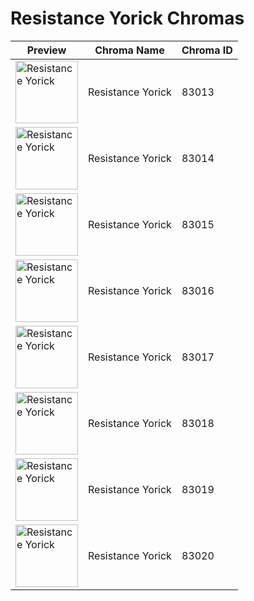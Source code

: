 # Resistance Yorick Chromas

| Preview | Chroma Name | Chroma ID |
|---|---|---|
| <img src='https://raw.communitydragon.org/latest/plugins/rcp-be-lol-game-data/global/default/v1/champion-chroma-images/83/83013.png' alt='Resistance Yorick' width='100'> | Resistance Yorick | 83013 |
| <img src='https://raw.communitydragon.org/latest/plugins/rcp-be-lol-game-data/global/default/v1/champion-chroma-images/83/83014.png' alt='Resistance Yorick' width='100'> | Resistance Yorick | 83014 |
| <img src='https://raw.communitydragon.org/latest/plugins/rcp-be-lol-game-data/global/default/v1/champion-chroma-images/83/83015.png' alt='Resistance Yorick' width='100'> | Resistance Yorick | 83015 |
| <img src='https://raw.communitydragon.org/latest/plugins/rcp-be-lol-game-data/global/default/v1/champion-chroma-images/83/83016.png' alt='Resistance Yorick' width='100'> | Resistance Yorick | 83016 |
| <img src='https://raw.communitydragon.org/latest/plugins/rcp-be-lol-game-data/global/default/v1/champion-chroma-images/83/83017.png' alt='Resistance Yorick' width='100'> | Resistance Yorick | 83017 |
| <img src='https://raw.communitydragon.org/latest/plugins/rcp-be-lol-game-data/global/default/v1/champion-chroma-images/83/83018.png' alt='Resistance Yorick' width='100'> | Resistance Yorick | 83018 |
| <img src='https://raw.communitydragon.org/latest/plugins/rcp-be-lol-game-data/global/default/v1/champion-chroma-images/83/83019.png' alt='Resistance Yorick' width='100'> | Resistance Yorick | 83019 |
| <img src='https://raw.communitydragon.org/latest/plugins/rcp-be-lol-game-data/global/default/v1/champion-chroma-images/83/83020.png' alt='Resistance Yorick' width='100'> | Resistance Yorick | 83020 |

